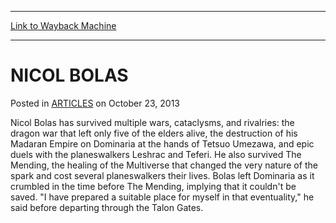 
---
[Link to Wayback Machine](https://web.archive.org/web/20141231224522/http://magic.wizards.com/en/articles/archive/nicol-bolas-2013-10-23)

[_metadata_:description]:- "Nicol Bolas has survived multiple wars, cataclysms, and rivalries: the dragon war that left only five of the elders alive, the destruction of his Madaran Empire on Dominaria at the hands of Tetsuo Umezawa, and epic duels with the planeswalkers Leshrac and Teferi. He also survived The Mending, the healing of the Multiverse that changed the very nature of the spark and cost several planeswalkers their lives. Bolas left Dominaria as it crumbled in the time before The Mending, implying that it couldn't be saved."
[_metadata_:generator]:- "Drupal 7 (http://drupal.org)"
[_metadata_:node]:- "115315"
[_metadata_:publish_date]:- "2013-10-23"
[_metadata_:source]:- "div-main-content"
[_metadata_:title]:- "NICOL BOLAS"
[_metadata_:wayback_capture_timestamp]:- "2014-12-31 22:45:22"
[_metadata_:wayback_raw_url]:- "https://web.archive.org/web/20141231224522id_/http://magic.wizards.com/en/articles/archive/nicol-bolas-2013-10-23"
[_metadata_:wayback_url]:- "http://magic.wizards.com/en/articles/archive/nicol-bolas-2013-10-23"
---


NICOL BOLAS
===========



 Posted in [ARTICLES](/en/articles)
 on October 23, 2013 









Nicol Bolas has survived multiple wars, cataclysms, and rivalries: the dragon war that left only five of the elders alive, the destruction of his Madaran Empire on Dominaria at the hands of Tetsuo Umezawa, and epic duels with the planeswalkers Leshrac and Teferi. He also survived The Mending, the healing of the Multiverse that changed the very nature of the spark and cost several planeswalkers their lives. Bolas left Dominaria as it crumbled in the time before The Mending, implying that it couldn't be saved. "I have prepared a suitable place for myself in that eventuality," he said before departing through the Talon Gates.







